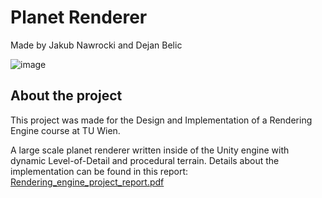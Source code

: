 # Planet Renderer
Made by Jakub Nawrocki and Dejan Belic

![image](https://github.com/ldkuba/PlanetRenederer/assets/7431324/2b4e1f76-e4c9-4f56-ab09-d495e93e1446)

## About the project
This project was made for the Design and Implementation of a Rendering Engine course at TU Wien.

A large scale planet renderer written inside of the Unity engine with dynamic Level-of-Detail and procedural terrain. Details about the implementation can be found in this report: [Rendering_engine_project_report.pdf](https://github.com/ldkuba/PlanetRenederer/files/14171345/Rendering_engine_project_report.pdf)
